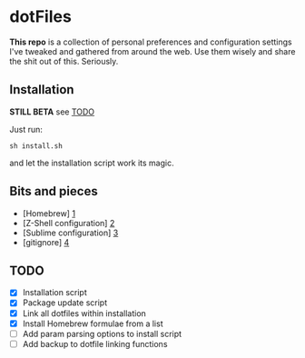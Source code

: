 dotFiles
=========

**This repo** is a collection of personal preferences and configuration settings I've tweaked and gathered from around the web. Use them wisely and share the shit out of this. Seriously.

## Installation

**STILL BETA** see [TODO](#todo)

Just run:

    sh install.sh

and let the installation script work its magic.

## Bits and pieces
* [Homebrew] [1]
* [Z-Shell configuration] [2]
* [Sublime configuration] [3]
* [gitignore] [4]

## TODO
- [x] Installation script
- [x] Package update script
- [x] Link all dotfiles within installation
- [x] Install Homebrew formulae from a list
- [ ] Add param parsing options to install script
- [ ] Add backup to dotfile linking functions

[1]: brew/README.md
[2]: zsh/README.md
[3]: sublime/README.md
[4]: https://github.com/gfestari/gitignore
